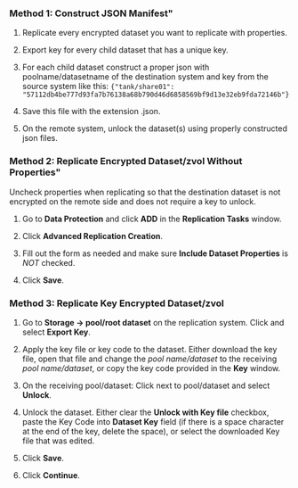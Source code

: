 ---
---

### Method 1: Construct JSON Manifest"
1. Replicate every encrypted dataset you want to replicate with properties. 

2. Export key for every child dataset that has a unique key. 

3. For each child dataset construct a proper json with poolname/datasetname of the destination system and key from the source system like this: 
   `{"tank/share01": "57112db4be777d93fa7b76138a68b790d46d6858569bf9d13e32eb9fda72146b"}`

5. Save this file with the extension <file>.json<file>. 

6. On the remote system, unlock the dataset(s) using properly constructed <file>json<file> files.

### Method 2: Replicate Encrypted Dataset/zvol Without Properties"
Uncheck properties when replicating so that the destination dataset is not encrypted on the remote side and does not require a key to unlock.
1. Go to **Data Protection** and click **ADD** in the **Replication Tasks** window.

2. Click **Advanced Replication Creation**.

3. Fill out the form as needed and make sure **Include Dataset Properties** is *NOT* checked.

4. Click **Save**.

### Method 3: Replicate Key Encrypted Dataset/zvol
1. Go to **Storage -> pool/root dataset** on the replication system. Click <i class="fa fa-ellipsis-v" aria-hidden="true" title="Options"></i> and select **Export Key**.

2. Apply the key file or key code to the dataset. 
   Either download the key file, open that file and change the *pool name/dataset* to the receiving *pool name/dataset*, or copy the key code provided in the **Key** window.

3. On the receiving pool/dataset: Click <i class="fa fa-ellipsis-v" aria-hidden="true" title="Options"></i> next to pool/dataset and select **Unlock**.

4. Unlock the dataset. 
   Either clear the **Unlock with Key file** checkbox, paste the Key Code into **Dataset Key** field (if there is a space character at the end of the key, delete the space), or select the downloaded Key file that was edited.

5. Click **Save**.

5. Click **Continue**.

